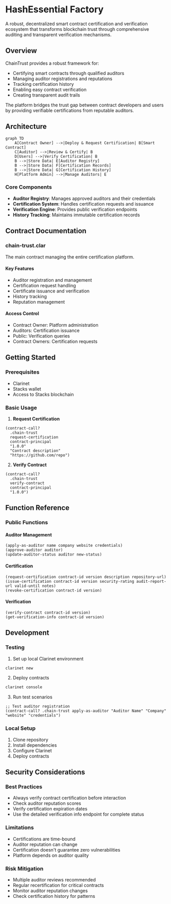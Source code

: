 # HashEssential Factory

A robust, decentralized smart contract certification and verification ecosystem that transforms blockchain trust through comprehensive auditing and transparent verification mechanisms.

## Overview

ChainTrust provides a robust framework for:
- Certifying smart contracts through qualified auditors
- Managing auditor registrations and reputations
- Tracking certification history
- Enabling easy contract verification
- Creating transparent audit trails

The platform bridges the trust gap between contract developers and users by providing verifiable certifications from reputable auditors.

## Architecture

```mermaid
graph TD
    A[Contract Owner] -->|Deploy & Request Certification| B[Smart Contract]
    C[Auditor] -->|Review & Certify| B
    D[Users] -->|Verify Certification| B
    B -->|Store Data| E[Auditor Registry]
    B -->|Store Data| F[Certification Records]
    B -->|Store Data| G[Certification History]
    H[Platform Admin] -->|Manage Auditors| E
```

### Core Components
- **Auditor Registry**: Manages approved auditors and their credentials
- **Certification System**: Handles certification requests and issuance
- **Verification Engine**: Provides public verification endpoints
- **History Tracking**: Maintains immutable certification records

## Contract Documentation

### chain-trust.clar

The main contract managing the entire certification platform.

#### Key Features
- Auditor registration and management
- Certification request handling
- Certificate issuance and verification
- History tracking
- Reputation management

#### Access Control
- Contract Owner: Platform administration
- Auditors: Certification issuance
- Public: Verification queries
- Contract Owners: Certification requests

## Getting Started

### Prerequisites
- Clarinet
- Stacks wallet
- Access to Stacks blockchain

### Basic Usage

1. **Request Certification**
```clarity
(contract-call? 
  .chain-trust 
  request-certification 
  contract-principal 
  "1.0.0" 
  "Contract description" 
  "https://github.com/repo")
```

2. **Verify Contract**
```clarity
(contract-call? 
  .chain-trust 
  verify-contract 
  contract-principal 
  "1.0.0")
```

## Function Reference

### Public Functions

#### Auditor Management
```clarity
(apply-as-auditor name company website credentials)
(approve-auditor auditor)
(update-auditor-status auditor new-status)
```

#### Certification
```clarity
(request-certification contract-id version description repository-url)
(issue-certification contract-id version security-rating audit-report-url valid-until notes)
(revoke-certification contract-id version)
```

#### Verification
```clarity
(verify-contract contract-id version)
(get-verification-info contract-id version)
```

## Development

### Testing
1. Set up local Clarinet environment
```bash
clarinet new
```

2. Deploy contracts
```bash
clarinet console
```

3. Run test scenarios
```clarity
;; Test auditor registration
(contract-call? .chain-trust apply-as-auditor "Auditor Name" "Company" "website" "credentials")
```

### Local Setup
1. Clone repository
2. Install dependencies
3. Configure Clarinet
4. Deploy contracts

## Security Considerations

### Best Practices
- Always verify contract certification before interaction
- Check auditor reputation scores
- Verify certification expiration dates
- Use the detailed verification info endpoint for complete status

### Limitations
- Certifications are time-bound
- Auditor reputation can change
- Certification doesn't guarantee zero vulnerabilities
- Platform depends on auditor quality

### Risk Mitigation
- Multiple auditor reviews recommended
- Regular recertification for critical contracts
- Monitor auditor reputation changes
- Check certification history for patterns